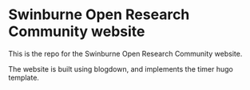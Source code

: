 
<!-- README.md is generated from README.Rmd. Please edit that file -->
Swinburne Open Research Community website
=========================================

This is the repo for the Swinburne Open Research Community website.

The website is built using blogdown, and implements the timer hugo template.
